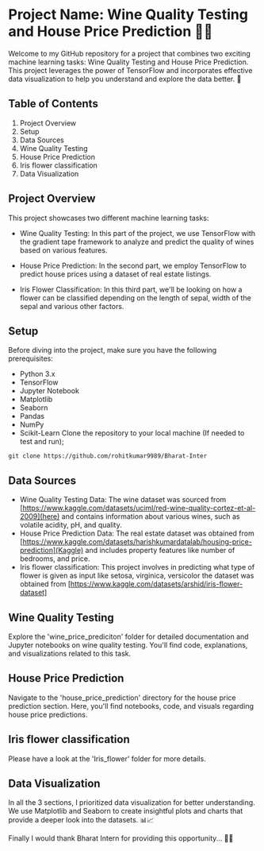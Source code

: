 
# Project Name: Wine Quality Testing and House Price Prediction 🍷🏡
Welcome to my GitHub repository for a project that combines two exciting machine learning tasks: Wine Quality Testing and House Price Prediction. This project leverages the power of TensorFlow and incorporates effective data visualization to help you understand and explore the data better. 🚀
## Table of Contents
1. Project Overview
2. Setup
3. Data Sources
4. Wine Quality Testing
5. House Price Prediction
6. Iris flower classification
7. Data Visualization

## Project Overview
This project showcases two different machine learning tasks:

* Wine Quality Testing: In this part of the project, we use TensorFlow with the gradient tape framework to analyze and predict the quality of wines based on various features.

* House Price Prediction: In the second part, we employ TensorFlow to predict house prices using a dataset of real estate listings.

* Iris Flower Classification: In this third part, we'll be looking on how a flower can be classified depending on the length of sepal, width of the sepal and various other factors.

## Setup
Before diving into the project, make sure you have the following prerequisites:

* Python 3.x
* TensorFlow
* Jupyter Notebook
* Matplotlib
* Seaborn
* Pandas
* NumPy
* Scikit-Learn
Clone the repository to your local machine (If needed to test and run);

``` git clone https://github.com/rohitkumar9989/Bharat-Inter ```
## Data Sources
* Wine Quality Testing Data: The wine dataset was sourced from [https://www.kaggle.com/datasets/uciml/red-wine-quality-cortez-et-al-2009](here) and contains information about various wines, such as volatile acidity, pH, and quality.
* House Price Prediction Data: The real estate dataset was obtained from [https://www.kaggle.com/datasets/harishkumardatalab/housing-price-prediction](Kaggle) and includes property features like number of bedrooms, and price.
* Iris flower classification: This project involves in predicting what type of flower is given as input like setosa, virginica, versicolor the dataset was obtained from [https://www.kaggle.com/datasets/arshid/iris-flower-dataset]

## Wine Quality Testing
Explore the 'wine_price_prediciton' folder for detailed documentation and Jupyter notebooks on wine quality testing. You'll find code, explanations, and visualizations related to this task.

## House Price Prediction
Navigate to the 'house_price_prediction' directory for the house price prediction section. Here, you'll find notebooks, code, and visuals regarding house price predictions.

## Iris flower classification
Please have a look at the 'Iris_flower' folder for more details.

## Data Visualization
In all the 3 sections, I prioritized data visualization for better understanding. We use Matplotlib and Seaborn to create insightful plots and charts that provide a deeper look into the datasets. 📊📈

Finally I would thank Bharat Intern for providing this opportunity... 💪💪
